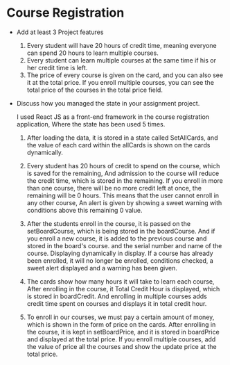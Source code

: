 # Course Registration


- Add at least 3 Project features
    1. Every student will have 20 hours of credit time, meaning everyone can spend 20 hours to learn multiple courses.
    2. Every student can learn multiple courses at the same time if his or her credit time is left.
    3. The price of every course is given on the card, and you can also see it at the total price. If you enroll multiple courses, you can see the total price of the courses in the total price field.



- Discuss how you managed the state in your assignment project.

    I used React JS as a front-end framework in the course registration application, 
    Where the state has been used 5 times.

    1. After loading the data, it is stored in a state called SetAllCards, and the value of each card within the   allCards is shown on the cards dynamically.

    2. Every student has 20 hours of credit to spend on the course, which is saved for the remaining, 
    And admission to the course will reduce the credit time, which is stored in the remaining. If you enroll in more than one course, there will be no more credit left at once, the remaining will be 0 hours.
    This means that the user cannot enroll in any other course, 
    An alert is given by showing a sweet warning with conditions above this remaining 0 value.

    3. After the students enroll in the course, it is passed on the setBoardCourse, which is being stored in the boardCourse.
    And if you enroll a new course, it is added to the previous course and stored in the board's course.
    and the serial number and name of the course.
    Displaying dynamically in display.
    If a course has already been enrolled, it will no longer be enrolled, conditions checked, a sweet alert displayed and a warning has been given.

    4. The cards show how many hours it will take to learn each course, 
    After enrolling in the course, it 
    Total Credit Hour is displayed, which is stored in boardCredit. 
    And enrolling in multiple courses adds credit time spent on courses and displays it in total credit hour.

    5. To enroll in our courses, we must pay a certain amount of money, which is shown in the form of price on the cards.
    After enrolling in the course, it is kept in setBoardPrice, and it is stored in boardPrice and displayed at the total price.
    If you enroll multiple courses, add the value of price all the courses and show the update price at the total price.

